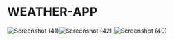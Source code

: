# WEATHER-APP
![Screenshot (41)](https://user-images.githubusercontent.com/54014551/113387231-88465980-93a9-11eb-8858-5611972f05c0.png)![Screenshot (42)](https://user-images.githubusercontent.com/54014551/113387285-a1e7a100-93a9-11eb-8ff2-dbeeb0a2e949.png)
![Screenshot (40)](https://user-images.githubusercontent.com/54014551/113386575-305b2300-93a8-11eb-9164-177a453418c8.png)
